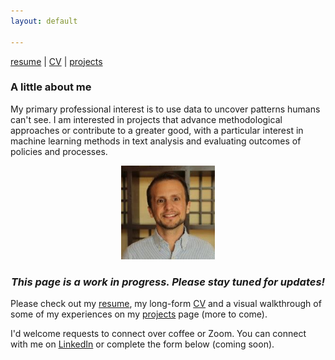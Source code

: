 ```yaml
---
layout: default

---
```


[resume](https://nayp3.github.io/resume) | [CV](https://nayp3.github.io/CV) | [projects](https://nayp3.github.io/portfolio)


### A little about me

My primary professional interest is to use data to uncover patterns humans can't see. I am interested in projects that advance methodological approaches or contribute to a greater good, with a particular interest in machine learning methods in text analysis and evaluating outcomes of policies and processes.

<div style="text-align: center;">
  <img src="/assets/img/OIP-678424935.jpg" alt="Author Photo" width="150" height="150"> 
</div>

<h3><p align="center"><i>This page is a work in progress. Please stay tuned for updates!</i></p></h3>

Please check out my [resume](https://nayp3.github.io/resume), my long-form [CV](https://nayp3.github.io/CV) and a visual walkthrough of some of my experiences on my [projects](https://nayp3.github.io/portfolio) page (more to come). 

I'd welcome requests to connect over coffee or Zoom. You can connect with me on [LinkedIn](https://www.linkedin.com/in/naypetrucelli/) or complete the form below (coming soon). 
